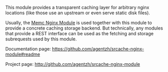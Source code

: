 <!---
    @title         Srcache Nginx Module
    @creator       Yichun Zhang
    @created       2011-06-21 09:07 GMT
    @modifier      Yichun Zhang
    @modifier_link yichun-zhang
    @modified      2013-10-17 23:36 GMT
    @changes       6
--->

This module provides a transparent caching layer for arbitrary nginx locations
(like those use an upstream or even serve static disk files).

Usually, the [Memc Nginx Module](memc-nginx-module.html) is used together with
this module to provide a concrete caching storage backend. But technically,
any modules that provide a REST interface can be used as the fetching and storage
subrequests used by this module.

Documentation page: https://github.com/agentzh/srcache-nginx-module#readme

Project page: http://github.com/agentzh/srcache-nginx-module
